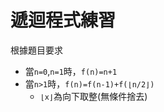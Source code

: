 # 遞迴程式練習

根據題目要求
- 當`n=0`,`n=1`時，`f(n)=n+1`
- 當`n>1`時，`f(n)=f(n-1)+f(⌊n/2⌋)`
    - `⌊x⌋`為向下取整(無條件捨去)